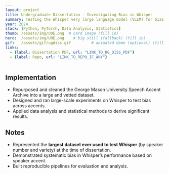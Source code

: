 ```yaml
---
layout: project
title: Undergraduate Dissertation — Investigating Bias in Whisper
summary: Testing the Whisper very large language model (VLLM) for bias in speech recognition performance across speaker accents.
year: 2024
stack: [Python, PyTorch, Data Analysis, Statistics]
thumb: /assets/img/UOE.png  # card image (fill in)
hero:  /assets/img/UOE.png    # big still (fallback) (fill in)
gif:   /assets/gif/ugdiss.gif         # animated demo (optional) (fill in)
links:
  - {label: Dissertation PDF, url: "LINK_TO_UG_DISS_PDF"}
  - {label: Repo, url: "LINK_TO_REPO_IF_ANY"}
---
```


## Implementation

- Repurposed and cleaned the George Mason University Speech Accent Archive into a large and vetted dataset.  
- Designed and ran large-scale experiments on Whisper to test bias across accents.  
- Applied data analysis and statistical methods to derive significant results.  

## Notes

- Represented the **largest dataset ever used to test Whisper** (by speaker number and variety) at the time of dissertation.  
- Demonstrated systematic bias in Whisper’s performance based on speaker accent.  
- Built reproducible pipelines for evaluation and analysis.  
